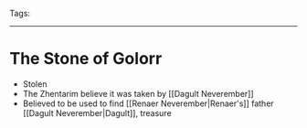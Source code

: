 Tags:

---

# The Stone of Golorr

- Stolen
- The Zhentarim believe it was taken by [[Dagult Neverember]]
- Believed to be used to find [[Renaer Neverember|Renaer's]] father [[Dagult Neverember|Dagult]], treasure
